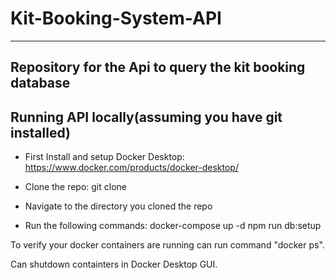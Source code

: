 # Kit-Booking-System-API
---------------------------------------------------------------
Repository for the Api to query the kit booking database
---------------------------------------------------------------
Running API locally(assuming you have git installed)
---------------------------------------------------------------
 - First Install and setup Docker Desktop: https://www.docker.com/products/docker-desktop/

 - Clone the repo: git clone <repo url>

 - Navigate to the directory you cloned the repo

 - Run the following commands:
    docker-compose up -d
    npm run db:setup

To verify your docker containers are running can run command "docker ps".

Can shutdown containters in Docker Desktop GUI.
